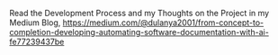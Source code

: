 Read the Development Process and my Thoughts on the Project in my Medium Blog,
https://medium.com/@dulanya2001/from-concept-to-completion-developing-automating-software-documentation-with-ai-fe77239437be
